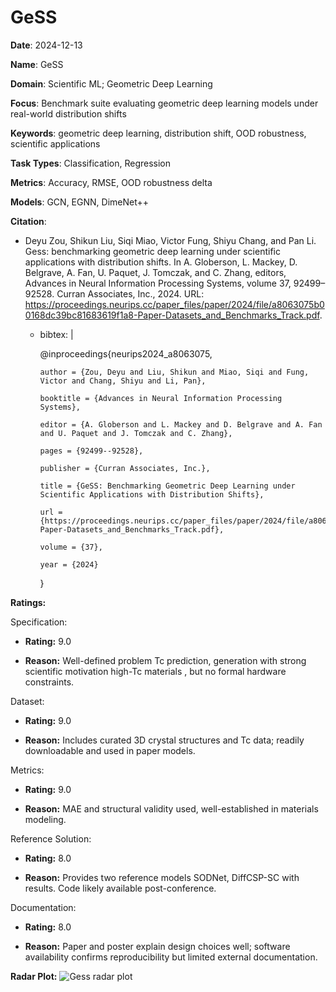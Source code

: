 # GeSS


**Date**: 2024-12-13


**Name**: GeSS


**Domain**: Scientific ML; Geometric Deep Learning


**Focus**: Benchmark suite evaluating geometric deep learning models under real-world distribution shifts


**Keywords**: geometric deep learning, distribution shift, OOD robustness, scientific applications


**Task Types**: Classification, Regression


**Metrics**: Accuracy, RMSE, OOD robustness delta


**Models**: GCN, EGNN, DimeNet++


**Citation**:


- Deyu Zou, Shikun Liu, Siqi Miao, Victor Fung, Shiyu Chang, and Pan Li. Gess: benchmarking geometric deep learning under scientific applications with distribution shifts. In A. Globerson, L. Mackey, D. Belgrave, A. Fan, U. Paquet, J. Tomczak, and C. Zhang, editors, Advances in Neural Information Processing Systems, volume 37, 92499–92528. Curran Associates, Inc., 2024. URL: https://proceedings.neurips.cc/paper_files/paper/2024/file/a8063075b00168dc39bc81683619f1a8-Paper-Datasets_and_Benchmarks_Track.pdf.

  - bibtex: |

      @inproceedings{neurips2024_a8063075,

        author = {Zou, Deyu and Liu, Shikun and Miao, Siqi and Fung, Victor and Chang, Shiyu and Li, Pan},

        booktitle = {Advances in Neural Information Processing Systems},

        editor = {A. Globerson and L. Mackey and D. Belgrave and A. Fan and U. Paquet and J. Tomczak and C. Zhang},

        pages = {92499--92528},

        publisher = {Curran Associates, Inc.},

        title = {GeSS: Benchmarking Geometric Deep Learning under Scientific Applications with Distribution Shifts},

        url = {https://proceedings.neurips.cc/paper_files/paper/2024/file/a8063075b00168dc39bc81683619f1a8-Paper-Datasets_and_Benchmarks_Track.pdf},

        volume = {37},

        year = {2024}

      }



**Ratings:**


Specification:


  - **Rating:** 9.0


  - **Reason:** Well-defined problem  Tc prediction, generation  with strong scientific motivation  high-Tc materials , but no formal hardware constraints.


Dataset:


  - **Rating:** 9.0


  - **Reason:** Includes curated 3D crystal structures and Tc data; readily downloadable and used in paper models.


Metrics:


  - **Rating:** 9.0


  - **Reason:** MAE and structural validity used, well-established in materials modeling.


Reference Solution:


  - **Rating:** 8.0


  - **Reason:** Provides two reference models  SODNet, DiffCSP-SC  with results. Code likely available post-conference.


Documentation:


  - **Rating:** 8.0


  - **Reason:** Paper and poster explain design choices well; software availability confirms reproducibility but limited external documentation.


**Radar Plot:**
 ![Gess radar plot](../../tex/images/gess_radar.png)